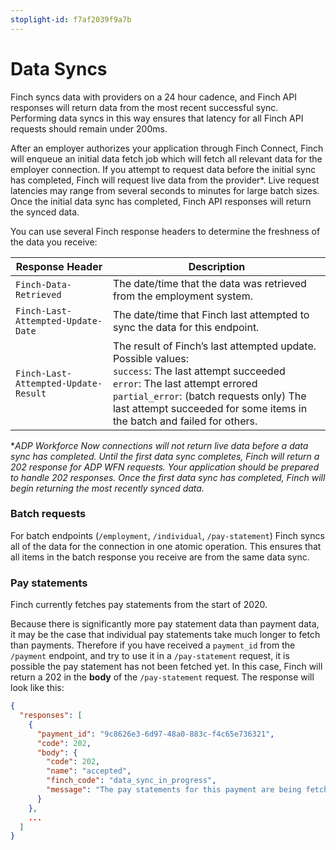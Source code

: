 ```yaml
---
stoplight-id: f7af2039f9a7b
---
```


# Data Syncs

Finch syncs data with providers on a 24 hour cadence, and Finch API responses will return data from the most recent successful sync. Performing data syncs in this way ensures that latency for all Finch API requests should remain under 200ms.

After an employer authorizes your application through Finch Connect, Finch will enqueue an initial data fetch job which will fetch all relevant data for the employer connection. If you attempt to request data before the initial sync has completed, Finch will request live data from the provider*. Live request latencies may range from several seconds to minutes for large batch sizes. Once the initial data sync has completed, Finch API responses will return the synced data.

You can use several Finch response headers to determine the freshness of the data you receive:

Response Header | Description
-------|--------------
`Finch-Data-Retrieved` |	The date/time that the data was retrieved from the employment system.
`Finch-Last-Attempted-Update-Date` | The date/time that Finch last attempted to sync the data for this endpoint.
`Finch-Last-Attempted-Update-Result` | The result of Finch’s last attempted update. Possible values:<br />`success`: The last attempt succeeded<br />`error`: The last attempt errored<br />`partial_error`: (batch requests only) The last attempt succeeded for some items in the batch and failed for others.

**ADP Workforce Now connections will not return live data before a data sync has completed. Until the first data sync completes, Finch will return a 202 response for ADP WFN requests. Your application should be prepared to handle 202 responses. Once the first data sync has completed, Finch will begin returning the most recently synced data.*

### Batch requests
For batch endpoints (`/employment`, `/individual`, `/pay-statement`) Finch syncs all of the data for the connection in one atomic operation. This ensures that all items in the batch response you receive are from the same data sync.

### Pay statements
Finch currently fetches pay statements from the start of 2020.

Because there is significantly more pay statement data than payment data, it may be the case that individual pay statements take much longer to fetch than payments. Therefore if you have received a `payment_id` from the `/payment` endpoint, and try to use it in a `/pay-statement` request, it is possible the pay statement has not been fetched yet. In this case, Finch will return a 202 in the **body** of the `/pay-statement` request. The response will look like this:
```json
{
  "responses": [
    {
      "payment_id": "9c8626e3-6d97-48a0-883c-f4c65e736321",
      "code": 202,
      "body": {
        "code": 202,
        "name": "accepted",
        "finch_code": "data_sync_in_progress",
        "message": "The pay statements for this payment are being fetched. Please check back later."
      }
    },
    ...
  ]
}

```